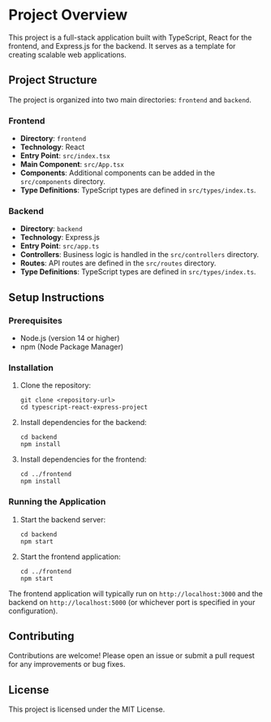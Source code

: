 # Project Overview

This project is a full-stack application built with TypeScript, React for the frontend, and Express.js for the backend. It serves as a template for creating scalable web applications.

## Project Structure

The project is organized into two main directories: `frontend` and `backend`.

### Frontend

- **Directory**: `frontend`
- **Technology**: React
- **Entry Point**: `src/index.tsx`
- **Main Component**: `src/App.tsx`
- **Components**: Additional components can be added in the `src/components` directory.
- **Type Definitions**: TypeScript types are defined in `src/types/index.ts`.

### Backend

- **Directory**: `backend`
- **Technology**: Express.js
- **Entry Point**: `src/app.ts`
- **Controllers**: Business logic is handled in the `src/controllers` directory.
- **Routes**: API routes are defined in the `src/routes` directory.
- **Type Definitions**: TypeScript types are defined in `src/types/index.ts`.

## Setup Instructions

### Prerequisites

- Node.js (version 14 or higher)
- npm (Node Package Manager)

### Installation

1. Clone the repository:
   ```
   git clone <repository-url>
   cd typescript-react-express-project
   ```

2. Install dependencies for the backend:
   ```
   cd backend
   npm install
   ```

3. Install dependencies for the frontend:
   ```
   cd ../frontend
   npm install
   ```

### Running the Application

1. Start the backend server:
   ```
   cd backend
   npm start
   ```

2. Start the frontend application:
   ```
   cd ../frontend
   npm start
   ```

The frontend application will typically run on `http://localhost:3000` and the backend on `http://localhost:5000` (or whichever port is specified in your configuration).

## Contributing

Contributions are welcome! Please open an issue or submit a pull request for any improvements or bug fixes.

## License

This project is licensed under the MIT License.